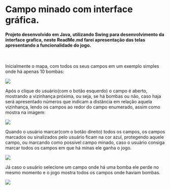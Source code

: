 <h1>Campo minado com interface gráfica.</h1>
<h4>Projeto desenvolvido em Java, utilizando Swing para desenvolvimento da interface grafica, neste ReadMe.md farei apresentação das telas apresentando a funcionalidade do jogo.</h4>

<br>
<div>
  <p>Inicialmente o mapa, com todos os seus campos em um exemplo simples onde há apenas 10 bombas: </p>
  <img src="https://github.com/GabrielSiqueiraGama/campo_minado_com_interface_grafica/assets/102556033/3a64d7c1-a14e-4384-862f-0062ec6f00f8">
</div>

<div>
  <p>Após o clique do usuário(com o botão esquerdo) o campo é aberto, mostrando a vizinhança próxima, ou seja, se há bombas ou não, caso haja será apresentado números que indicam a distância em relação aquela vizinhança, lendo os campos ao redor do campo enumerado, assim como mostra na imagem:</p>
  <img src="https://github.com/GabrielSiqueiraGama/campo_minado_com_interface_grafica/assets/102556033/90ba9cc3-6005-41d2-9d4c-0bdffe27fe39">
</div>

<div>
  <p>Quando o usuário marcar(com o botão direito) todos os campos, os campos marcados ou sinalizados pelo usuário ficam na cor azul, protegendo aquele campo, ou marcando como possível campo minado, caso o usuário consiga marcar todos os campos em que há minas ele ganha o jogo.</p>
  <img src="https://github.com/GabrielSiqueiraGama/campo_minado_com_interface_grafica/assets/102556033/b2e5806d-8e3d-4ed9-8807-8bd89bee4d11">
</div>

<div>
  <p>Já caso o usuário selecione um campo onde há uma bomba ele perde no mesmo momento e o jogo mostra todos os campos onde haviam bombas.</p>
  <img src="https://github.com/GabrielSiqueiraGama/campo_minado_com_interface_grafica/assets/102556033/8dfa009c-da6e-4da0-8b55-5c61ef631b3a">
</div>


